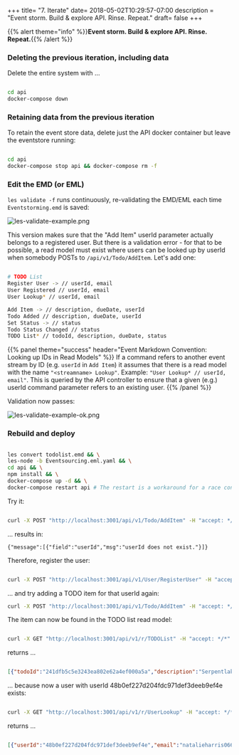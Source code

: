 +++
title= "7. Iterate"
date= 2018-05-02T10:29:57-07:00
description = "Event storm. Build & explore API. Rinse. Repeat."
draft= false
+++

{{% alert theme="info" %}}**Event storm. Build & explore API. Rinse. Repeat.**{{% /alert %}}

### Deleting the previous iteration, including data

Delete the entire system with ...

```bash

cd api
docker-compose down

```

### Retaining data from the previous iteration

To retain the event store data, delete just the API docker container but leave the eventstore running:

```bash

cd api
docker-compose stop api && docker-compose rm -f

```

### Edit the EMD (or EML)

```les validate -f``` runs continuously, re-validating the EMD/EML each time ```Eventstorming.emd``` is saved:

![les-validate-example.png](/tutorial/les-validate-example.png)

This version makes sure that the "Add Item" userId parameter actually belongs to a registered user. But there is a validation error - for that to be possible, a read model must exist where users can be looked up by userId when somebody POSTs to ```/api/v1/Todo/AddItem```. Let's add one:

```bash

# TODO List
Register User -> // userId, email
User Registered // userId, email
User Lookup* // userId, email

Add Item -> // description, dueDate, userId
Todo Added // description, dueDate, userId
Set Status -> // status
Todo Status Changed // status
TODO List* // todoId, description, dueDate, status

```

{{% panel theme="success" header="Event Markdown Convention: Looking up IDs in Read Models" %}}
If a command refers to another event stream by ID (e.g. ```userId``` in ```Add Item```) it assumes that there is a read model with the name ```"<streamname> Lookup"```. 
Example: ```"User Lookup* // userId, email"```. This is queried by the API controller to ensure that a given (e.g.) userId  command parameter refers to an existing user.
{{% /panel %}}

Validation now passes:

![les-validate-example-ok.png](/tutorial/les-validate-example-ok.png)

### Rebuild and deploy

```bash

les convert todolist.emd && \
les-node -b Eventsourcing.eml.yaml && \
cd api && \
npm install && \
docker-compose up -d && \
docker-compose restart api # The restart is a workaround for a race condition when starting containers. :-(

```

Try it:

```bash

curl -X POST "http://localhost:3001/api/v1/Todo/AddItem" -H "accept: */*" -H "Content-Type: application/json" -d "{\"description\":\"Serpentlake\",\"dueDate\":\"Tuesday 3 May 2018\",\"todoId\":\"241dfb5c5e3243ea802e62a4ef000a5a\",\"userId\":\"48b0ef227d204fdc971def3deeb9ef4e\"}"

```

... results in:

```{"message":[{"field":"userId","msg":"userId does not exist."}]}```

Therefore, register the user:

```bash 

curl -X POST "http://localhost:3001/api/v1/User/RegisterUser" -H "accept: */*" -H "Content-Type: application/json" -d "{\"email\":\"natalieharris066@test.com\",\"userId\":\"48b0ef227d204fdc971def3deeb9ef4e\"}"

```

... and try adding a TODO item for that userId again:

```bash
curl -X POST "http://localhost:3001/api/v1/Todo/AddItem" -H "accept: */*" -H "Content-Type: application/json" -d "{\"description\":\"Serpentlake\",\"dueDate\":\"Tuesday 3 May 2018\",\"todoId\":\"241dfb5c5e3243ea802e62a4ef000a5a\",\"userId\":\"48b0ef227d204fdc971def3deeb9ef4e\"}"

```


The item can now be found in the TODO list read model:

```bash

curl -X GET "http://localhost:3001/api/v1/r/TODOList" -H "accept: */*"

```

returns ...

```json

[{"todoId":"241dfb5c5e3243ea802e62a4ef000a5a","description":"Serpentlake","dueDate":"Tuesday 3 May 2018","status":"","userId":"48b0ef227d204fdc971def3deeb9ef4e"}]

```

... because now a user with userId 48b0ef227d204fdc971def3deeb9ef4e exists:

```bash

curl -X GET "http://localhost:3001/api/v1/r/UserLookup" -H "accept: */*"

```

returns ...

```json

[{"userId":"48b0ef227d204fdc971def3deeb9ef4e","email":"natalieharris066@test.com"}]

```
